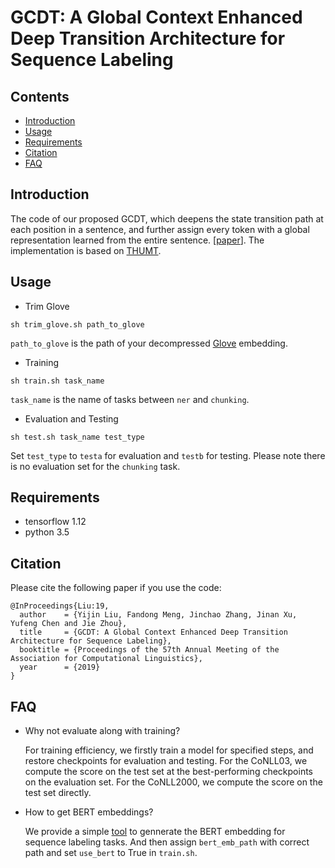 # GCDT: A Global Context Enhanced Deep Transition Architecture for Sequence Labeling

## Contents
* [Introduction](#introduction)
* [Usage](#usage)
* [Requirements](#requirements)
* [Citation](#citation)
* [FAQ](#faq)

## Introduction

The code of our proposed GCDT, which deepens the state transition path at each position in a sentence, and further assign every token with a global representation learned from the entire sentence. \[[paper](https://arxiv.org/pdf/1906.02437.pdf)\]. The implementation is based on [THUMT](https://github.com/thumt/THUMT).

## Usage

+ Trim Glove

```
sh trim_glove.sh path_to_glove
```
`path_to_glove` is the path of your decompressed [Glove](http://nlp.stanford.edu/data/glove.840B.300d.zip) embedding.

+ Training

```
sh train.sh task_name
```

`task_name` is the name of tasks between `ner` and `chunking`.

+ Evaluation and Testing

```
sh test.sh task_name test_type
```

Set `test_type` to `testa` for evaluation and `testb` for testing.
Please note there is no evaluation set for the `chunking` task.


## Requirements

+ tensorflow 1.12 
+ python 3.5 

## Citation

Please cite the following paper if you use the code:

```
@InProceedings{Liu:19,
  author    = {Yijin Liu, Fandong Meng, Jinchao Zhang, Jinan Xu, Yufeng Chen and Jie Zhou},
  title     = {GCDT: A Global Context Enhanced Deep Transition Architecture for Sequence Labeling},
  booktitle = {Proceedings of the 57th Annual Meeting of the Association for Computational Linguistics},
  year      = {2019}
}
```

## FAQ

+ Why not evaluate along with training?

  For training efficiency, we firstly train a model for specified steps, and restore checkpoints for evaluation and testing.   For the CoNLL03, we compute the score on the test set at the best-performing checkpoints on the evaluation set. For the CoNLL2000, we compute the score on the test set directly.

+ How to get BERT embeddings?

  We provide a simple [tool](https://github.com/Adaxry/get_aligned_BERT_emb) to gennerate the BERT embedding for sequence labeling tasks. And then assign `bert_emb_path` with correct path and set `use_bert` to True in `train.sh`.


